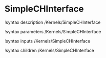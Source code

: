 <!-- MOOSE Documentation Stub: Remove this when content is added. -->

# SimpleCHInterface
!syntax description /Kernels/SimpleCHInterface

!syntax parameters /Kernels/SimpleCHInterface

!syntax inputs /Kernels/SimpleCHInterface

!syntax children /Kernels/SimpleCHInterface
